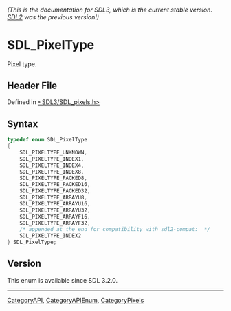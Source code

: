 ###### (This is the documentation for SDL3, which is the current stable version. [SDL2](https://wiki.libsdl.org/SDL2/) was the previous version!)
# SDL_PixelType

Pixel type.

## Header File

Defined in [<SDL3/SDL_pixels.h>](https://github.com/libsdl-org/SDL/blob/main/include/SDL3/SDL_pixels.h)

## Syntax

```c
typedef enum SDL_PixelType
{
    SDL_PIXELTYPE_UNKNOWN,
    SDL_PIXELTYPE_INDEX1,
    SDL_PIXELTYPE_INDEX4,
    SDL_PIXELTYPE_INDEX8,
    SDL_PIXELTYPE_PACKED8,
    SDL_PIXELTYPE_PACKED16,
    SDL_PIXELTYPE_PACKED32,
    SDL_PIXELTYPE_ARRAYU8,
    SDL_PIXELTYPE_ARRAYU16,
    SDL_PIXELTYPE_ARRAYU32,
    SDL_PIXELTYPE_ARRAYF16,
    SDL_PIXELTYPE_ARRAYF32,
    /* appended at the end for compatibility with sdl2-compat:  */
    SDL_PIXELTYPE_INDEX2
} SDL_PixelType;
```

## Version

This enum is available since SDL 3.2.0.

----
[CategoryAPI](CategoryAPI), [CategoryAPIEnum](CategoryAPIEnum), [CategoryPixels](CategoryPixels)

